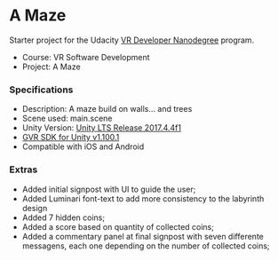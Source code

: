 # A Maze
Starter project for the Udacity [VR Developer Nanodegree](http://udacity.com/vr) program.

- Course: VR Software Development
- Project: A Maze


### Specifications
- Description: A maze build on walls... and trees
- Scene used: main.scene
- Unity Version: [Unity LTS Release 2017.4.4f1](https://unity3d.com/unity/qa/lts-releases?version=2017.4)
- [GVR SDK for Unity v1.100.1](https://github.com/googlevr/gvr-unity-sdk/releases/tag/v1.100.1)
- Compatible with iOS and Android

### Extras
- Added initial signpost with UI to guide the user;
- Added Luminari font-text to add more consistency to the labyrinth design
- Added 7 hidden coins;
- Added a score based on quantity of collected coins;
- Added a commentary panel at final signpost with seven differente messagens, each one depending on the number of collected coins;






